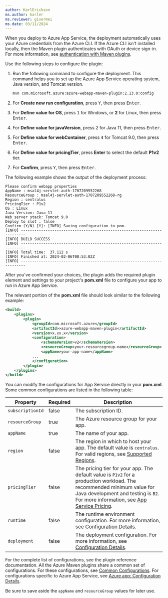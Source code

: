 ```yaml
---
author: KarlErickson
ms.author: karler
ms.reviewer: givermei
ms.date: 03/11/2024
---
```


When you deploy to Azure App Service, the deployment automatically uses your Azure credentials from the Azure CLI. If the Azure CLI isn't installed locally, then the Maven plugin authenticates with OAuth or device sign-in. For more information, see [authentication with Maven plugins](https://github.com/microsoft/azure-maven-plugins/wiki/Authentication).

Use the following steps to configure the plugin:

1. Run the following command to configure the deployment. This command helps you to set up the Azure App Service operating system, Java version, and Tomcat version.

   ```bash
   mvn com.microsoft.azure:azure-webapp-maven-plugin:2.13.0:config
   ```

1. For **Create new run configuration**, press <kbd>Y</kbd>, then press <kbd>Enter</kbd>.

1. For **Define value for OS**, press <kbd>1</kbd> for Windows, or **2** for Linux, then press <kbd>Enter</kbd>.

1. For **Define value for javaVersion**, press <kbd>2</kbd> for Java 11, then press <kbd>Enter</kbd>.

1. For **Define value for webContainer**, press <kbd>4</kbd> for Tomcat 9.0, then press <kbd>Enter</kbd>.

1. For **Define value for pricingTier**, press **Enter** to select the default **P1v2** tier.

1. For **Confirm**, press <kbd>Y</kbd>, then press <kbd>Enter</kbd>.

The following example shows the output of the deployment process:

```output
Please confirm webapp properties
AppName : msal4j-servlet-auth-1707209552268
ResourceGroup : msal4j-servlet-auth-1707209552268-rg
Region : centralus
PricingTier : P1v2
OS : Linux
Java Version: Java 11
Web server stack: Tomcat 9.0
Deploy to slot : false
Confirm (Y/N) [Y]: [INFO] Saving configuration to pom.
[INFO] ------------------------------------------------------------------------
[INFO] BUILD SUCCESS
[INFO] ------------------------------------------------------------------------
[INFO] Total time:  37.112 s
[INFO] Finished at: 2024-02-06T08:53:02Z
[INFO] ------------------------------------------------------------------------
```

After you've confirmed your choices, the plugin adds the required plugin element and settings to your project's **pom.xml** file to configure your app to run in Azure App Service.

The relevant portion of the **pom.xml** file should look similar to the following example:

```xml
<build>
    <plugins>
        <plugin>
            <groupId>com.microsoft.azure</groupId>
            <artifactId>>azure-webapp-maven-plugin</artifactId>
            <version>x.xx.x</version>
            <configuration>
                <schemaVersion>v2</schemaVersion>
                <resourceGroup>your-resourcegroup-name</resourceGroup>
                <appName>your-app-name</appName>
            ...
            </configuration>
        </plugin>
    </plugins>
</build>
```

You can modify the configurations for App Service directly in your **pom.xml**. Some common configurations are listed in the following table:

| Property         | Required | Description                                                                                                                                                                                                                                                                        |
|------------------|----------|------------------------------------------------------------------------------------------------------------------------------------------------------------------------------------------------------------------------------------------------------------------------------------|
| `subscriptionId` | false    | The subscription ID.                                                                                                                                                                                                                                                               |
| `resourceGroup`  | true     | The Azure resource group for your app.                                                                                                                                                                                                                                             |
| `appName`        | true     | The name of your app.                                                                                                                                                                                                                                                              |
| `region`         | false    | The region in which to host your app. The default value is `centralus`. For valid regions, see [Supported Regions](https://azure.microsoft.com/global-infrastructure/services/?products=app-service).                                                                              |
| `pricingTier`    | false    | The pricing tier for your app. The default value is `P1v2` for a production workload. The recommended minimum value for Java development and testing is `B2`. For more information, see [App Service Pricing](https://azure.microsoft.com/pricing/details/app-service/linux/). |
| `runtime`        | false    | The runtime environment configuration. For more information, see [Configuration Details](https://github.com/microsoft/azure-maven-plugins/wiki/Azure-Web-App:-Configuration-Details).                                                                                              |
| `deployment`     | false    | The deployment configuration. For more information, see [Configuration Details](https://github.com/microsoft/azure-maven-plugins/wiki/Azure-Web-App:-Configuration-Details).                                                                                                       |

For the complete list of configurations, see the plugin reference documentation. All the Azure Maven plugins share a common set of configurations. For these configurations, see [Common Configurations](https://github.com/microsoft/azure-maven-plugins/wiki/Common-Configuration). For configurations specific to Azure App Service, see [Azure app: Configuration Details](https://github.com/microsoft/azure-maven-plugins/wiki/Azure-Web-App:-Configuration-Details).

Be sure to save aside the `appName` and `resourceGroup` values for later use.
